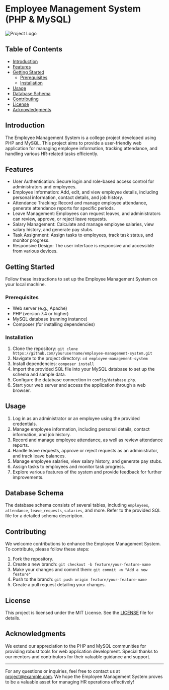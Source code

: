 # Employee Management System (PHP & MySQL)

![Project Logo](./images/logo.png)

## Table of Contents

- [Introduction](#introduction)
- [Features](#features)
- [Getting Started](#getting-started)
    - [Prerequisites](#prerequisites)
    - [Installation](#installation)
- [Usage](#usage)
- [Database Schema](#database-schema)
- [Contributing](#contributing)
- [License](#license)
- [Acknowledgments](#acknowledgments)

## Introduction

The Employee Management System is a college project developed using PHP and MySQL. This project aims to provide a user-friendly web application for managing employee information, tracking attendance, and handling various HR-related tasks efficiently.

## Features

- User Authentication: Secure login and role-based access control for administrators and employees.
- Employee Information: Add, edit, and view employee details, including personal information, contact details, and job history.
- Attendance Tracking: Record and manage employee attendance, generate attendance reports for specific periods.
- Leave Management: Employees can request leaves, and administrators can review, approve, or reject leave requests.
- Salary Management: Calculate and manage employee salaries, view salary history, and generate pay stubs.
- Task Assignment: Assign tasks to employees, track task status, and monitor progress.
- Responsive Design: The user interface is responsive and accessible from various devices.

## Getting Started

Follow these instructions to set up the Employee Management System on your local machine.

### Prerequisites

- Web server (e.g., Apache)
- PHP (version 7.4 or higher)
- MySQL database (running instance)
- Composer (for installing dependencies)

### Installation

1. Clone the repository: `git clone https://github.com/yourusername/employee-management-system.git`
2. Navigate to the project directory: `cd employee-management-system`
3. Install dependencies: `composer install`
4. Import the provided SQL file into your MySQL database to set up the schema and sample data.
5. Configure the database connection in `config/database.php`.
6. Start your web server and access the application through a web browser.

## Usage

1. Log in as an administrator or an employee using the provided credentials.
2. Manage employee information, including personal details, contact information, and job history.
3. Record and manage employee attendance, as well as review attendance reports.
4. Handle leave requests, approve or reject requests as an administrator, and track leave balances.
5. Manage employee salaries, view salary history, and generate pay stubs.
6. Assign tasks to employees and monitor task progress.
7. Explore various features of the system and provide feedback for further improvements.

## Database Schema

The database schema consists of several tables, including `employees`, `attendance`, `leave_requests`, `salaries`, and more. Refer to the provided SQL file for a detailed schema description.

## Contributing

We welcome contributions to enhance the Employee Management System. To contribute, please follow these steps:

1. Fork the repository.
2. Create a new branch: `git checkout -b feature/your-feature-name`
3. Make your changes and commit them: `git commit -m "Add a new feature"`
4. Push to the branch: `git push origin feature/your-feature-name`
5. Create a pull request detailing your changes.

## License

This project is licensed under the MIT License. See the [LICENSE](LICENSE) file for details.

## Acknowledgments

We extend our appreciation to the PHP and MySQL communities for providing robust tools for web application development. Special thanks to our mentors and contributors for their valuable guidance and support.

---

For any questions or inquiries, feel free to contact us at project@example.com. We hope the Employee Management System proves to be a valuable asset for managing HR operations effectively!
